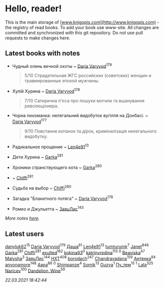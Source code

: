 # Hello, reader!
This is the main storage of [www.knigopis.com](http://www.knigopis.com) - the registry of read books.
To add your book use www-site. All changes are committed and synchronized with this git repository.
Do not use pull requests to make changes here.


## Latest books with notes
* Чудный олень вечной охоты ~ [Daria Varyvod](users/829/829893410524253-facebook)<sup>179</sup>
    > 5/10 Страдательная ЖГС российских (советских) женщин и травмированные эпохой мужчины.

* Хулій Хурина ~ [Daria Varyvod](users/829/829893410524253-facebook)<sup>178</sup>
    > 7/10 Сатирична п'єса про пошуки могили та вшанування революціонера.

* Чорна лихоманка: нелегальний видобуток вугілля на Донбасі. ~ [Daria Varyvod](users/829/829893410524253-facebook)<sup>177</sup>
    > 9/10 Повстання копанок та дірок, криміналізація нелегального видобутку.

* Радикальное прощение ~ [Len4e91](users/254/254448176-yandex)<sup>13</sup>

* Дети Хурина ~ [Garka](users/115/115753719718250012620-google)<sup>281</sup>

* Хроники странствующего кота ~ [Garka](users/115/115753719718250012620-google)<sup>280</sup>

*  ~ [Chiffi](users/105/105831994080785626680-google)<sup>281</sup>

* Судьба на выбор ~ [Chiffi](users/105/105831994080785626680-google)<sup>280</sup>

* Загадка "Блакитного потяга" ~ [Daria Varyvod](users/829/829893410524253-facebook)<sup>178</sup>

* Ромео и Джульетта ~ [ЗаяцЛис](users/112/112388384595246311466-google)<sup>143</sup>


_More notes [here](latest_books_with_notes.md)._


## Latest users
[danyluk62](users/374/374149854-vkontakte)<sup>15</sup> 
[Daria Varyvod](users/829/829893410524253-facebook)<sup>179</sup> 
[Даша](users/334/334696193054530347-mailru)<sup>61</sup> 
[Len4e91](users/254/254448176-yandex)<sup>13</sup> 
[tumturumk](users/135/135685382-vkontakte)<sup>7</sup> 
[Janet](users/108/108113656204404967440-google)<sup>846</sup> 
[Garka](users/115/115753719718250012620-google)<sup>281</sup> 
[Chiffi](users/105/105831994080785626680-google)<sup>281</sup> 
[exulted](users/100/100599204551896265722-google)<sup>162</sup> 
[kokina93](users/210/210927617-yandex)<sup>0</sup> 
[katrinvredina](users/233/2336755-vkontakte)<sup>113</sup> 
[](users/105/105362923714442300619-google)<sup>0</sup> 
[Beaviska](users/102/10202544960024508-facebook)<sup>47</sup> 
[Malysha](users/412/4129490930435358-facebook)<sup>3</sup> 
[ЗаяцЛис](users/112/112388384595246311466-google)<sup>144</sup> 
[HXT](users/100/100002563462782-facebook)<sup>408</sup> 
[borodach](users/157/15706320-vkontakte)<sup>247</sup> 
[Chandravadana](users/105/105866022348292919948-google)<sup>159</sup> 
[Антенка](users/118/118158645037334943900-google)<sup>84</sup> 
[anvonamore](users/595/5957175-vkontakte)<sup>148</sup> 
[4apa](users/117/117392596378069249667-google)<sup>88</sup> 
[](users/234/234992147-vkontakte)<sup>0</sup> 
[Shimpanze](users/108/108324375224819470216-google)<sup>4</sup> 
[Somik](users/100/100006761945842-facebook)<sup>13</sup> 
[Guzya](users/819/819285468208720-facebook)<sup>1</sup> 
[Пу_тем](users/344/3448154788585127-facebook)<sup>15</sup> 
[](users/118/118195892640941995591-google)<sup>1</sup> 
[Lala](users/761/76187635-vkontakte)<sup>325</sup> 
[Naricev](users/107/107090515204537133928-google)<sup>100</sup> 
[Dandelion_Wine](users/586/58602788-vkontakte)<sup>59</sup> 


_22.03.2021 18:42:44_
